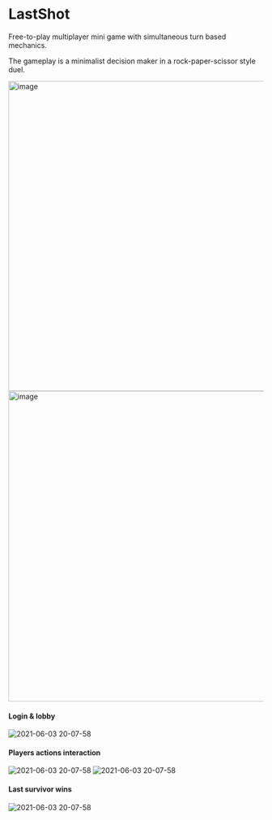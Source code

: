 # LastShot

Free-to-play multiplayer mini game with simultaneous turn based mechanics.

The gameplay is a minimalist decision maker in a rock-paper-scissor style duel. 

<img width="611" alt="image" src="https://user-images.githubusercontent.com/8351520/120693763-b7f90700-c4a9-11eb-8211-fc079b7a17a8.png">
<img width="612" alt="image" src="https://user-images.githubusercontent.com/8351520/120693827-cc3d0400-c4a9-11eb-819c-cfedb5d172b1.png">


#### Login & lobby

![2021-06-03 20-07-58](https://user-images.githubusercontent.com/8351520/120692836-964b5000-c4a8-11eb-9e57-855c69f63e2c.gif)

#### Players actions interaction
![2021-06-03 20-07-58](https://user-images.githubusercontent.com/8351520/120692991-bf6be080-c4a8-11eb-9623-bdf1dd19f3f1.gif)
![2021-06-03 20-07-58](https://user-images.githubusercontent.com/8351520/120693098-e2969000-c4a8-11eb-9ccb-4e33e86ff942.gif)

#### Last survivor wins
![2021-06-03 20-07-58](https://user-images.githubusercontent.com/8351520/120693195-022db880-c4a9-11eb-99b4-1cf4a0f05c40.gif)
